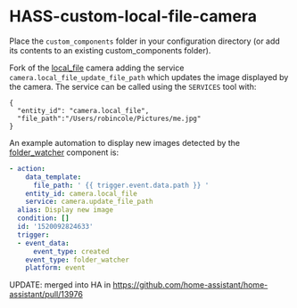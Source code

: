 # HASS-custom-local-file-camera
Place the `custom_components` folder in your configuration directory (or add its contents to an existing custom_components folder).

Fork of the [local_file](https://www.home-assistant.io/components/camera.local_file/) camera adding the service `camera.local_file_update_file_path` which updates the image displayed by the camera. The service can be called using the `SERVICES` tool with:
```
{
  "entity_id": "camera.local_file",
  "file_path":"/Users/robincole/Pictures/me.jpg"
}
```

An example automation to display new images detected by the [folder_watcher](https://www.home-assistant.io/components/folder_watcher/) component is:

```yaml
- action:
    data_template:
      file_path: ' {{ trigger.event.data.path }} '
    entity_id: camera.local_file
    service: camera.update_file_path
  alias: Display new image
  condition: []
  id: '1520092824633'
  trigger:
  - event_data:
      event_type: created
    event_type: folder_watcher
    platform: event
```

UPDATE: merged into HA in https://github.com/home-assistant/home-assistant/pull/13976
